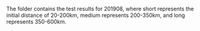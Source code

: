 The folder contains the test results for 201908, where short represents the initial distance of 20-200km, medium represents 200-350km, and long represents 350-600km.
